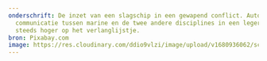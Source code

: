 ```yaml
---
onderschrift: De inzet van een slagschip in een gewapend conflict. Autonome
  communicatie tussen marine en de twee andere disciplines in een leger, staan
  steeds hoger op het verlanglijstje.
bron: Pixabay.com
image: https://res.cloudinary.com/ddio9vlzi/image/upload/v1680936062/sciencegeek/posts/wapens-slagschip-marine.jpg
---
```


